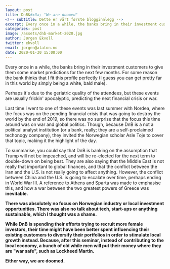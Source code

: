 ```yaml
---
layout: post
title: DnB&#x3a; "We are doomed"
<!-- subtitle: Dette er vårt første blogginnlegg -->
excerpt: Every once in a while, the banks bring in their investment customers to give them some market predictions for the next few months. For some reason the bank think that I fit this profile perfectly (I guess you can get pretty far in this world by simply being a white, bald male).<br/><br/>Perhaps this is because most of the attendees to these events are going to die from aging soon anyway, but these events are usually frickin' apocalyptical, predicting the next financial crisis or war.
categories: post
image: /assets/dnb-market-2020.jpg
author: Jørgen Ekvoll
twitter: ekvoll
email: jorgen@ataton.no
date: 2020-01-30 15:00:00
---
```


Every once in a while, the banks bring in their investment customers to give them some market predictions for the next few months. For some reason the bank thinks that I fit this profile perfectly (I guess you can get pretty far in this world by simply being a white, bald male).

Perhaps it's due to the geriatric quality of the attendees, but these events are usually frickin' apocalyptic, predicting the next financial crisis or war.

Last time I went to one of these events was last summer with Nordea, where the focus was on the pending financial crisis that was going to destroy the world by the end of 2019, so there was no surprise that the focus this time around was on war and global politics. Though, because DnB is a not a political analyst institution (or a bank, really; they are a self-proclaimed techonogy company), they invited the Norwegian scholar Asle Toje to cover that topic, making it the highlight of the day.

To summarise, you could say that DnB is banking on the assumption that Trump will not be impeached, and will be re-elected for the next term to double-down on being best. They are also saying that the Middle East is not really that important to global finances, and that the conflict between the Iran and the U.S. is not really going to affect anything. However, the conflict between China and the U.S. is going to escalate over time, perhaps ending in World War III. A reference to Athens and Sparta was made to emphasise this, and how a war between the two greatest powers of Greece was <strong>inevitable<strong>.

There was absolutely no focus on Norwegian industry or local investment opportunities. There was also no talk about tech, start-ups or anything sustainable, which I thought was a shame.

While DnB is spending their efforts trying to recruit more female investors, their time might have been better spent influencing their existing customers to diversify their portfolios in order to stimulate local growth instead. Because, after this seminar, instead of contributing to the local economy, a bunch of old while men will put their money where they are "war safe", such as Lockheed Martin. 

Either way, we are doomed.